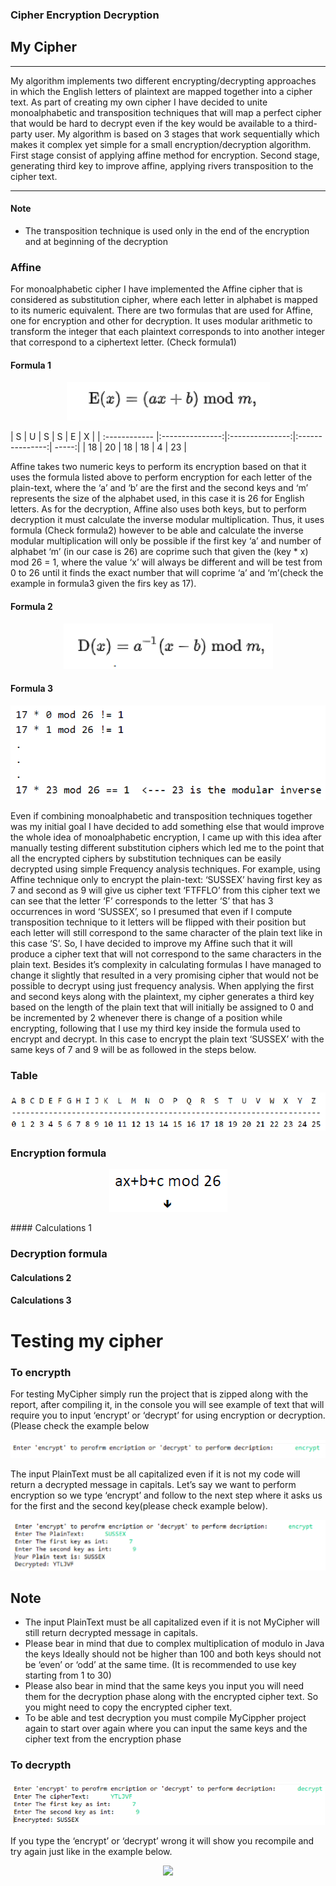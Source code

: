 ### Cipher Encryption Decryption
 
## My Cipher

------


My algorithm implements two different encrypting/decrypting approaches in which the English letters of plaintext are mapped together into a cipher text. As part of creating my own cipher I have decided to unite monoalphabetic and transposition techniques that will map a perfect cipher that would be hard to decrypt even if the key would be available to a third-party user. My algorithm is based on 3 stages that work sequentially which makes it complex yet simple for a small encryption/decryption algorithm. First stage consist of applying affine method for encryption. Second stage, generating third key to improve affine, applying rivers transposition to the cipher text.

------
#### Note
* The transposition technique is used only in the end of the encryption and at beginning of the decryption


### Affine
For monoalphabetic cipher I have implemented the Affine cipher that is considered as substitution cipher, where each letter in alphabet is mapped to its numeric equivalent. There are two formulas that are used for Affine, one for encryption and other for decryption. It uses modular arithmetic to transform the integer that each plaintext corresponds to into another integer that correspond to a ciphertext letter. (Check formula1)
#### Formula 1

<p align="center"><img src = "images/formula1.PNG" ></p>

| S | U  |  S |   S |  E | X |
| :------------ |:---------------:|:---------------:|:---------------:| -----:|
| 18  | 20  | 18 | 18 | 4 | 23 |

Affine takes two numeric keys to perform its encryption based on that it uses the formula listed above to perform encryption for each letter of the plain-text, where the ‘a’ and ‘b’ are the first and the second keys and ‘m’ represents the size of the alphabet used, in this case it is 26 for English letters.
As for the decryption, Affine also uses both keys, but to perform decryption it must calculate the inverse modular multiplication. Thus, it uses formula (Check formula2) however to be able and calculate the inverse modular multiplication will only be possible if the first key ‘a’ and number of alphabet ‘m’ (in our case is 26) are coprime such that given the (key * x) mod 26 = 1, where the value ‘x’ will always be different and will be test from 0 to 26 until it finds the exact number that will coprime ‘a’ and ‘m’(check the example in formula3 given the firs key as 17).
#### Formula 2

<p align="center"><img src = "images/formula2.PNG" ></p>

#### Formula 3

<p align="center"><img src = "images/formula3.PNG" ></p>

Even if combining monoalphabetic and transposition techniques together was my initial goal I have decided to add something else that would improve the whole idea of monoalphabetic encryption, I came up with this idea after manually testing different substitution ciphers which led me to the point that all the encrypted ciphers by substitution techniques can be easily decrypted using simple
Frequency analysis techniques. For example, using Affine technique only to encrypt the plain-text: ‘SUSSEX’ having first key as 7 and second as 9 will give us cipher text ‘FTFFLO’ from this cipher text we can see that the letter ‘F’ corresponds to the letter ‘S’ that has 3 occurrences in word ‘SUSSEX’, so I presumed that even if I compute transposition technique to it letters will be flipped with their position but each letter will still correspond to the same character of the plain text like in this case ‘S’. So, I have decided to improve my Affine such that it will produce a cipher text that will not correspond to the same characters in the plain text. Besides it’s complexity in calculating formulas I have managed to change it slightly that resulted in a very promising cipher that would not be possible to decrypt using just frequency analysis. When applying the first and second keys along with the plaintext, my cipher generates a third key based on the length of the plain text that will initially be assigned to 0 and be incremented by 2 whenever there is change of a position while encrypting, following that I use my third key inside the formula used to encrypt and decrypt. In this case to encrypt the plain text ‘SUSSEX’ with the same keys of 7 and 9 will be as followed in the steps below.

### Table
<p align="center"><img src = "images/table.PNG" ></p>

### Encryption formula

<p align="center"><img src = "images/Encryptionformula.PNG" ></p>
#### Calculations 1


### Decryption formula


#### Calculations 2 
#### Calculations 3


# Testing my cipher

### To encrypth
For testing MyCipher simply run the project that is zipped along with the report, after compiling it, in the console you will see example of text that will require you to input ‘encrypt’ or ‘decrypt’ for using encryption or decryption. (Please check the example below
<p align="center"><img src = "images/keyenter.PNG" ></p>

The input PlainText must be all capitalized even if it is not my code will return a decrypted message in capitals.
Let’s say we want to perform encryption so we type ‘encrypt’ and follow to the next step where it asks us for the first and the second key(please check example below).

<p align="center"><img src = "images/encrypted.PNG" ></p>

## Note

* The input PlainText must be all capitalized even if it is not MyCipher will still return decrypted message in capitals.
* Please bear in mind that due to complex multiplication of modulo in Java the keys Ideally should not be higher than 100 and both keys should not be ‘even’ or ‘odd’ at the same time. (It is recommended to use key starting from 1 to 30)
* Please also bear in mind that the same keys you input you will need them for the decryption phase along with the encrypted cipher text. So you might need to copy the encrypted cipher text.
* To be able and test decryption you must compile MyCippher project again to start over again where you can input the same keys and the cipher text from the encryption phase

### To decrypth
<p align="center"><img src = "images/decrypt.PNG" ></p>

If you type the ‘encrypt’ or ‘decrypt’ wrong it will show you recompile and try again just like in the example below.

<p align="center"><img src = "images/decrypted.PNG" ></p>


